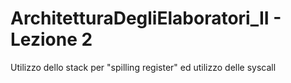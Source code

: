 # ArchitetturaDegliElaboratori_II - Lezione 2
Utilizzo dello stack per "spilling register" ed utilizzo delle syscall

